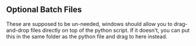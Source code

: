 ## Optional Batch Files

These are supposed to be un-needed, windows should allow you to drag-and-drop files directly on top of the python script.  If it doesn't, you can put this in the same folder as the python file and drag to here instead. 